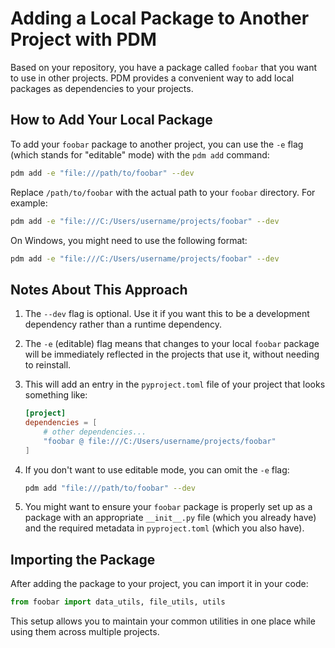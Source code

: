 # Adding a Local Package to Another Project with PDM

Based on your repository, you have a package called `foobar` that you want to use in other projects. PDM provides a convenient way to add local packages as dependencies to your projects.

## How to Add Your Local Package

To add your `foobar` package to another project, you can use the `-e` flag (which stands for "editable" mode) with the `pdm add` command:

```bash
pdm add -e "file:///path/to/foobar" --dev
```

Replace `/path/to/foobar` with the actual path to your `foobar` directory. For example:

```bash
pdm add -e "file:///C:/Users/username/projects/foobar" --dev
```

On Windows, you might need to use the following format:

```bash
pdm add -e "file:///C:/Users/username/projects/foobar" --dev
```

## Notes About This Approach

1. The `--dev` flag is optional. Use it if you want this to be a development dependency rather than a runtime dependency.

2. The `-e` (editable) flag means that changes to your local `foobar` package will be immediately reflected in the projects that use it, without needing to reinstall.

3. This will add an entry in the `pyproject.toml` file of your project that looks something like:
   ```toml
   [project]
   dependencies = [
       # other dependencies...
       "foobar @ file:///C:/Users/username/projects/foobar"
   ]
   ```

4. If you don't want to use editable mode, you can omit the `-e` flag:
   ```bash
   pdm add "file:///path/to/foobar" --dev
   ```

5. You might want to ensure your `foobar` package is properly set up as a package with an appropriate `__init__.py` file (which you already have) and the required metadata in `pyproject.toml` (which you also have).

## Importing the Package

After adding the package to your project, you can import it in your code:

```python
from foobar import data_utils, file_utils, utils
```

This setup allows you to maintain your common utilities in one place while using them across multiple projects.
